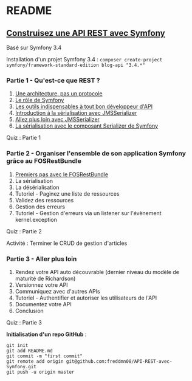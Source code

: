 # README

## [Construisez une API REST avec Symfony](https://openclassrooms.com/fr/courses/4087036-construisez-une-api-rest-avec-symfony)

Basé sur Symfony 3.4

Installation d'un projet Symfony 3.4 : `composer create-project symfony/framework-standard-edition blog-api "3.4.*"`

### Partie 1 - Qu'est-ce que REST ?

1. [Une architecture, pas un protocole](01-qu'est-ce-que-REST/01-une-architecture-pas-un-protocole.md)
2. [Le rôle de Symfony](01-qu'est-ce-que-REST/02-le-role-de-symfony.md)
3. [Les outils indispensables à tout bon développeur d'API](01-qu'est-ce-que-REST/03-les-outils-indispensables-à-tout-bon-développeur-d'API.md)
4. [Introduction à la sérialisation avec JMSSerializer](01-qu'est-ce-que-REST/04-introduction-a-la-serialisation-avec-JMSSerializer.md)
5. [Allez plus loin avec JMSSerializer](01-qu'est-ce-que-REST/05-aller-plus-loin-avec-JMSSerializer.md)
6. [La sérialisation avec le composant Serializer de Symfony](01-qu'est-ce-que-REST/06-la-serialisation-avec-le-composant-Serializer-de-Symfony.md)

Quiz : Partie 1

### Partie 2 - Organiser l'ensemble de son application Symfony grâce au FOSRestBundle

1. [Premiers pas avec le FOSRestBundle](02-FOSRestBundle/01-premiers-pas-avec-le-FOSRestBundle.md)
2. La sérialisation
3. La désérialisation
4. Tutoriel - Paginez une liste de ressources
5. Validez des ressources
6. Gestion des erreurs
7. Tutoriel - Gestion d'erreurs via un listener sur l'évènement kernel.exception

Quiz : Partie 2

Activité : Terminer le CRUD de gestion d'articles

### Partie 3 - Aller plus loin

1. Rendez votre API auto découvrable (dernier niveau du modèle de maturité de Richardson)
2. Versionnez votre API
3. Communiquez avec d'autres APIs
4. Tutoriel - Authentifier et autoriser les utilisateurs de l'API
5. Documentez votre API
6. Conclusion

Quiz : Partie 3

**Initialisation d'un repo GitHub** :

```
git init
git add README.md
git commit -m "first commit"
git remote add origin git@github.com:freddmn08/API-REST-avec-Symfony.git
git push -u origin master
```